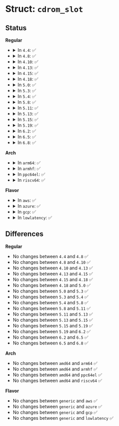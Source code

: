# Struct: <code>cdrom_slot</code>

## Status
<b>Regular</b>
<ul>
<li>
<details>
<summary>In <code>4.4</code>: ✅</summary>

```c
struct cdrom_slot {
    __u8 change;
    __u8 reserved1;
    __u8 disc_present;
    __u8 reserved2[3];
};
```
</details>
</li>
<li>
<details>
<summary>In <code>4.8</code>: ✅</summary>

```c
struct cdrom_slot {
    __u8 change;
    __u8 reserved1;
    __u8 disc_present;
    __u8 reserved2[3];
};
```
</details>
</li>
<li>
<details>
<summary>In <code>4.10</code>: ✅</summary>

```c
struct cdrom_slot {
    __u8 change;
    __u8 reserved1;
    __u8 disc_present;
    __u8 reserved2[3];
};
```
</details>
</li>
<li>
<details>
<summary>In <code>4.13</code>: ✅</summary>

```c
struct cdrom_slot {
    __u8 change;
    __u8 reserved1;
    __u8 disc_present;
    __u8 reserved2[3];
};
```
</details>
</li>
<li>
<details>
<summary>In <code>4.15</code>: ✅</summary>

```c
struct cdrom_slot {
    __u8 change;
    __u8 reserved1;
    __u8 disc_present;
    __u8 reserved2[3];
};
```
</details>
</li>
<li>
<details>
<summary>In <code>4.18</code>: ✅</summary>

```c
struct cdrom_slot {
    __u8 change;
    __u8 reserved1;
    __u8 disc_present;
    __u8 reserved2[3];
};
```
</details>
</li>
<li>
<details>
<summary>In <code>5.0</code>: ✅</summary>

```c
struct cdrom_slot {
    __u8 change;
    __u8 reserved1;
    __u8 disc_present;
    __u8 reserved2[3];
};
```
</details>
</li>
<li>
<details>
<summary>In <code>5.3</code>: ✅</summary>

```c
struct cdrom_slot {
    __u8 change;
    __u8 reserved1;
    __u8 disc_present;
    __u8 reserved2[3];
};
```
</details>
</li>
<li>
<details>
<summary>In <code>5.4</code>: ✅</summary>

```c
struct cdrom_slot {
    __u8 change;
    __u8 reserved1;
    __u8 disc_present;
    __u8 reserved2[3];
};
```
</details>
</li>
<li>
<details>
<summary>In <code>5.8</code>: ✅</summary>

```c
struct cdrom_slot {
    __u8 change;
    __u8 reserved1;
    __u8 disc_present;
    __u8 reserved2[3];
};
```
</details>
</li>
<li>
<details>
<summary>In <code>5.11</code>: ✅</summary>

```c
struct cdrom_slot {
    __u8 change;
    __u8 reserved1;
    __u8 disc_present;
    __u8 reserved2[3];
};
```
</details>
</li>
<li>
<details>
<summary>In <code>5.13</code>: ✅</summary>

```c
struct cdrom_slot {
    __u8 change;
    __u8 reserved1;
    __u8 disc_present;
    __u8 reserved2[3];
};
```
</details>
</li>
<li>
<details>
<summary>In <code>5.15</code>: ✅</summary>

```c
struct cdrom_slot {
    __u8 change;
    __u8 reserved1;
    __u8 disc_present;
    __u8 reserved2[3];
};
```
</details>
</li>
<li>
<details>
<summary>In <code>5.19</code>: ✅</summary>

```c
struct cdrom_slot {
    __u8 change;
    __u8 reserved1;
    __u8 disc_present;
    __u8 reserved2[3];
};
```
</details>
</li>
<li>
<details>
<summary>In <code>6.2</code>: ✅</summary>

```c
struct cdrom_slot {
    __u8 change;
    __u8 reserved1;
    __u8 disc_present;
    __u8 reserved2[3];
};
```
</details>
</li>
<li>
<details>
<summary>In <code>6.5</code>: ✅</summary>

```c
struct cdrom_slot {
    __u8 change;
    __u8 reserved1;
    __u8 disc_present;
    __u8 reserved2[3];
};
```
</details>
</li>
<li>
<details>
<summary>In <code>6.8</code>: ✅</summary>

```c
struct cdrom_slot {
    __u8 change;
    __u8 reserved1;
    __u8 disc_present;
    __u8 reserved2[3];
};
```
</details>
</li>
</ul>
<b>Arch</b>
<ul>
<li>
<details>
<summary>In <code>arm64</code>: ✅</summary>

```c
struct cdrom_slot {
    __u8 change;
    __u8 reserved1;
    __u8 disc_present;
    __u8 reserved2[3];
};
```
</details>
</li>
<li>
<details>
<summary>In <code>armhf</code>: ✅</summary>

```c
struct cdrom_slot {
    __u8 change;
    __u8 reserved1;
    __u8 disc_present;
    __u8 reserved2[3];
};
```
</details>
</li>
<li>
<details>
<summary>In <code>ppc64el</code>: ✅</summary>

```c
struct cdrom_slot {
    __u8 change;
    __u8 reserved1;
    __u8 disc_present;
    __u8 reserved2[3];
};
```
</details>
</li>
<li>
<details>
<summary>In <code>riscv64</code>: ✅</summary>

```c
struct cdrom_slot {
    __u8 change;
    __u8 reserved1;
    __u8 disc_present;
    __u8 reserved2[3];
};
```
</details>
</li>
</ul>
<b>Flavor</b>
<ul>
<li>
<details>
<summary>In <code>aws</code>: ✅</summary>

```c
struct cdrom_slot {
    __u8 change;
    __u8 reserved1;
    __u8 disc_present;
    __u8 reserved2[3];
};
```
</details>
</li>
<li>
<details>
<summary>In <code>azure</code>: ✅</summary>

```c
struct cdrom_slot {
    __u8 change;
    __u8 reserved1;
    __u8 disc_present;
    __u8 reserved2[3];
};
```
</details>
</li>
<li>
<details>
<summary>In <code>gcp</code>: ✅</summary>

```c
struct cdrom_slot {
    __u8 change;
    __u8 reserved1;
    __u8 disc_present;
    __u8 reserved2[3];
};
```
</details>
</li>
<li>
<details>
<summary>In <code>lowlatency</code>: ✅</summary>

```c
struct cdrom_slot {
    __u8 change;
    __u8 reserved1;
    __u8 disc_present;
    __u8 reserved2[3];
};
```
</details>
</li>
</ul>

## Differences
<b>Regular</b>
<ul>
<li>
No changes between <code>4.4</code> and <code>4.8</code> ✅
</li>
<li>
No changes between <code>4.8</code> and <code>4.10</code> ✅
</li>
<li>
No changes between <code>4.10</code> and <code>4.13</code> ✅
</li>
<li>
No changes between <code>4.13</code> and <code>4.15</code> ✅
</li>
<li>
No changes between <code>4.15</code> and <code>4.18</code> ✅
</li>
<li>
No changes between <code>4.18</code> and <code>5.0</code> ✅
</li>
<li>
No changes between <code>5.0</code> and <code>5.3</code> ✅
</li>
<li>
No changes between <code>5.3</code> and <code>5.4</code> ✅
</li>
<li>
No changes between <code>5.4</code> and <code>5.8</code> ✅
</li>
<li>
No changes between <code>5.8</code> and <code>5.11</code> ✅
</li>
<li>
No changes between <code>5.11</code> and <code>5.13</code> ✅
</li>
<li>
No changes between <code>5.13</code> and <code>5.15</code> ✅
</li>
<li>
No changes between <code>5.15</code> and <code>5.19</code> ✅
</li>
<li>
No changes between <code>5.19</code> and <code>6.2</code> ✅
</li>
<li>
No changes between <code>6.2</code> and <code>6.5</code> ✅
</li>
<li>
No changes between <code>6.5</code> and <code>6.8</code> ✅
</li>
</ul>
<b>Arch</b>
<ul>
<li>
No changes between <code>amd64</code> and <code>arm64</code> ✅
</li>
<li>
No changes between <code>amd64</code> and <code>armhf</code> ✅
</li>
<li>
No changes between <code>amd64</code> and <code>ppc64el</code> ✅
</li>
<li>
No changes between <code>amd64</code> and <code>riscv64</code> ✅
</li>
</ul>
<b>Flavor</b>
<ul>
<li>
No changes between <code>generic</code> and <code>aws</code> ✅
</li>
<li>
No changes between <code>generic</code> and <code>azure</code> ✅
</li>
<li>
No changes between <code>generic</code> and <code>gcp</code> ✅
</li>
<li>
No changes between <code>generic</code> and <code>lowlatency</code> ✅
</li>
</ul>

